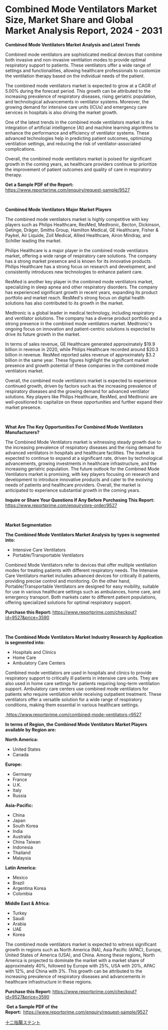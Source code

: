 <p><h1>Combined Mode Ventilators Market Size, Market Share and Global Market Analysis Report, 2024 - 2031</h1></p><p><strong>Combined Mode Ventilators Market Analysis and Latest Trends</strong></p>
<p><p>Combined mode ventilators are sophisticated medical devices that combine both invasive and non-invasive ventilation modes to provide optimal respiratory support to patients. These ventilators offer a wide range of settings and functionalities, allowing healthcare professionals to customize the ventilation therapy based on the individual needs of the patient.</p><p>The combined mode ventilators market is expected to grow at a CAGR of 5.00% during the forecast period. This growth can be attributed to the increasing prevalence of respiratory diseases, rising geriatric population, and technological advancements in ventilator systems. Moreover, the growing demand for intensive care units (ICUs) and emergency care services in hospitals is also driving the market growth.</p><p>One of the latest trends in the combined mode ventilators market is the integration of artificial intelligence (AI) and machine learning algorithms to enhance the performance and efficiency of ventilator systems. These advanced technologies help in predicting patient outcomes, optimizing ventilation settings, and reducing the risk of ventilator-associated complications.</p><p>Overall, the combined mode ventilators market is poised for significant growth in the coming years, as healthcare providers continue to prioritize the improvement of patient outcomes and quality of care in respiratory therapy.</p></p>
<p><strong>Get a Sample PDF of the Report:&nbsp;</strong> <a href="https://www.reportprime.com/enquiry/request-sample/9527">https://www.reportprime.com/enquiry/request-sample/9527</a></p>
<p>&nbsp;</p>
<p><strong>Combined Mode Ventilators Major Market Players</strong></p>
<p><p>The combined mode ventilators market is highly competitive with key players such as Philips Healthcare, ResMed, Medtronic, Becton, Dickinson, Getinge, Dräger, Smiths Group, Hamilton Medical, GE Healthcare, Fisher & Paykel, Air Liquide, Zoll Medical, Allied Healthcare, Airon Mindray, and Schiller leading the market. </p><p>Philips Healthcare is a major player in the combined mode ventilators market, offering a wide range of respiratory care solutions. The company has a strong market presence and is known for its innovative products. Philips Healthcare has a strong focus on research and development, and consistently introduces new technologies to enhance patient care.</p><p>ResMed is another key player in the combined mode ventilators market, specializing in sleep apnea and other respiratory disorders. The company has experienced significant growth in recent years, expanding its product portfolio and market reach. ResMed's strong focus on digital health solutions has also contributed to its growth in the market.</p><p>Medtronic is a global leader in medical technology, including respiratory and ventilator solutions. The company has a diverse product portfolio and a strong presence in the combined mode ventilators market. Medtronic's ongoing focus on innovation and patient-centric solutions is expected to drive its future growth in the market.</p><p>In terms of sales revenue, GE Healthcare generated approximately $19.9 billion in revenue in 2020, while Philips Healthcare recorded around $20.3 billion in revenue. ResMed reported sales revenue of approximately $3.2 billion in the same year. These figures highlight the significant market presence and growth potential of these companies in the combined mode ventilators market. </p><p>Overall, the combined mode ventilators market is expected to experience continued growth, driven by factors such as the increasing prevalence of respiratory diseases and the growing demand for advanced ventilator solutions. Key players like Philips Healthcare, ResMed, and Medtronic are well-positioned to capitalize on these opportunities and further expand their market presence.</p></p>
<p>&nbsp;</p>
<p><strong>What Are The Key Opportunities For Combined Mode Ventilators Manufacturers?</strong></p>
<p><p>The Combined Mode Ventilators market is witnessing steady growth due to the increasing prevalence of respiratory diseases and the rising demand for advanced ventilators in hospitals and healthcare facilities. The market is expected to continue to expand at a significant rate, driven by technological advancements, growing investments in healthcare infrastructure, and the increasing geriatric population. The future outlook for the Combined Mode Ventilators market is promising, with key players focusing on research and development to introduce innovative products and cater to the evolving needs of patients and healthcare providers. Overall, the market is anticipated to experience substantial growth in the coming years.</p></p>
<p><strong>Inquire or Share Your Questions If Any Before Purchasing This Report:</strong> <a href="https://www.reportprime.com/enquiry/pre-order/9527">https://www.reportprime.com/enquiry/pre-order/9527</a></p>
<p>&nbsp;</p>
<p><strong>Market Segmentation</strong></p>
<p><strong>The Combined Mode Ventilators Market Analysis by types is segmented into:</strong></p>
<p><ul><li>Intensive Care Ventilators</li><li>Portable/Transportable Ventilators</li></ul></p>
<p><p>Combined Mode Ventilators refer to devices that offer multiple ventilation modes for treating patients with different respiratory needs. The Intensive Care Ventilators market includes advanced devices for critically ill patients, providing precise control and monitoring. On the other hand, Portable/Transportable Ventilators are designed for easy mobility, suitable for use in various healthcare settings such as ambulances, home care, and emergency transport. Both markets cater to different patient populations, offering specialized solutions for optimal respiratory support.</p></p>
<p><strong>Purchase this Report:&nbsp;</strong><a href="https://www.reportprime.com/checkout?id=9527&price=3590">https://www.reportprime.com/checkout?id=9527&price=3590</a></p>
<p>&nbsp;</p>
<p><strong>The Combined Mode Ventilators Market Industry Research by Application is segmented into:</strong></p>
<p><ul><li>Hospitals and Clinics</li><li>Home Care</li><li>Ambulatory Care Centers</li></ul></p>
<p><p>Combined mode ventilators are used in hospitals and clinics to provide respiratory support to critically ill patients in intensive care units. They are also used in home care settings for patients requiring long-term ventilation support. Ambulatory care centers use combined mode ventilators for patients who require ventilation while receiving outpatient treatment. These ventilators offer a versatile solution for a wide range of respiratory conditions, making them essential in various healthcare settings.</p></p>
<p><a href="https://www.reportprime.com/combined-mode-ventilators-r9527">&nbsp;https://www.reportprime.com/combined-mode-ventilators-r9527</a></p>
<p><strong>In terms of Region, the Combined Mode Ventilators Market Players available by Region are:</strong></p>
<p>
    <p> <strong> North America: </strong>
        <ul>
            <li>United States</li>
            <li>Canada</li>
        </ul>
        </p> 
    <p> <strong> Europe: </strong>
        <ul>
            <li>Germany</li>
            <li>France</li>
            <li>U.K.</li>
            <li>Italy</li>
            <li>Russia</li>
        </ul>
        </p> 
    <p> <strong> Asia-Pacific: </strong>
        <ul>
            <li>China</li>
            <li>Japan</li>
            <li>South Korea</li>
            <li>India</li>
            <li>Australia</li>
            <li>China Taiwan</li>
            <li>Indonesia</li>
            <li>Thailand</li>
            <li>Malaysia</li>
        </ul>
        </p> 
    <p> <strong> Latin America: </strong>
        <ul>
            <li>Mexico</li>
            <li>Brazil</li>
            <li>Argentina Korea</li>
            <li>Colombia</li>
        </ul>
        </p> 
    <p> <strong> Middle East & Africa: </strong>
        <ul>
            <li>Turkey</li>
            <li>Saudi</li>
            <li>Arabia</li>
            <li>UAE</li>
            <li>Korea</li>
        </ul>
    </p>
    </p>
<p><p>The combined mode ventilators market is expected to witness significant growth in regions such as North America (NA), Asia Pacific (APAC), Europe, United States of America (USA), and China. Among these regions, North America is projected to dominate the market with a market share of approximately 40%, followed by Europe with 25%, USA with 20%, APAC with 12%, and China with 3%. This growth can be attributed to the increasing prevalence of respiratory diseases and advancements in healthcare infrastructure in these regions.</p></p>
<p><strong>Purchase this Report: </strong><a href="https://www.reportprime.com/checkout?id=9527&price=3590">https://www.reportprime.com/checkout?id=9527&price=3590</a></p>
<p>&nbsp;<strong>Get a Sample PDF of the Report:&nbsp;&nbsp;</strong><a href="https://www.reportprime.com/enquiry/request-sample/9527">https://www.reportprime.com/enquiry/request-sample/9527</a></p>
<p><strong></strong></p>
<p><p><a href="https://github.com/pepo3k/Market-Research-Report-List-1/blob/main/409786935558.md">十二指腸ステント</a></p></p>